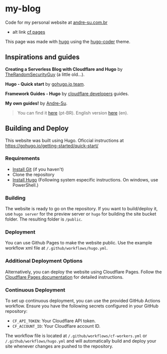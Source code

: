 # my-blog

Code for my personal website at [andre-su.com.br](https://andre-su.com.br/)

- alt link [cf pages](https://blog-andre-su.pages.dev/)

This page was made with [hugo](https://gohugo.io/) using the [hugo-coder](https://github.com/luizdepra/hugo-coder/) theme.

## Inspirations and guides

**Creating a Serverless Blog with Cloudflare and Hugo** by [TheRandomSecurityGuy](https://randomsecurity.dev/posts/serverless-blog/) (a little old...).

**Hugo - Quick start** by [gohugo.io team](https://gohugo.io/getting-started/quick-start/).

**Framework Guides - Hugo** by [cloudflare developers](https://developers.cloudflare.com/pages/framework-guides/deploy-a-hugo-site/) guides.

**My own guides!** by [Andre-Su](https://andre-su.com.br).
> You can find it [here](https://andre-su.com.br/posts/site-sem-servidor/) (pt-BR).
> English version [here](https://andre-su.com.br/en/posts/site-sem-servidor/) (en).

## Building and Deploy

This website was built using Hugo. Oficcial instructions at <https://gohugo.io/getting-started/quick-start/>

### Requirements

- [Install Git](https://git-scm.com/downloads) (if you haven't)
- Clone the repository
- [Install Hugo](https://gohugo.io/installation/) (Following system especific instructions. On windows, use PowerShell.)

### Building

The website is ready to go on the repository.
If you want to build/deploy it, use `hugo server` for the preview server or `hugo` for building the site bucket folder.
The resulting folder is `/public`.

### Deployment

You can use Github Pages to make the website public.
Use the example workflow xml file at `/.github/workflows/hugo.yml`.

### Additional Deployment Options

Alternatively, you can deploy the website using Cloudflare Pages. Follow the [Cloudflare Pages documentation](https://developers.cloudflare.com/pages/get-started) for detailed instructions.

### Continuous Deployment

To set up continuous deployment, you can use the provided GitHub Actions workflow. Ensure you have the following secrets configured in your GitHub repository:

- `CF_API_TOKEN`: Your Cloudflare API token.
- `CF_ACCOUNT_ID`: Your Cloudflare account ID.

The workflow file is located at `/.github/workflows/cf-workers.yml` or `/.github/workflows/hugo.yml` and will automatically build and deploy your site whenever changes are pushed to the repository.

<!-- ## Licence

All content posted on the website is licenced with CC BY-NC 4.0
[See this](https://github.com/Andre-Su/my-blog/blob/main/LICENCE.md) for more information -->
